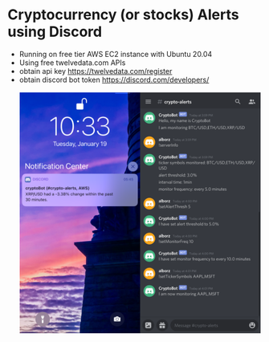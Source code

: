 # Cryptocurrency (or stocks) Alerts using Discord

* Running on free tier AWS EC2 instance with Ubuntu 20.04
* Using free twelvedata.com APIs
* obtain api key https://twelvedata.com/register
* obtain discord bot token https://discord.com/developers/
<br><br />
![](Screenshot/Screenshot1.png)
